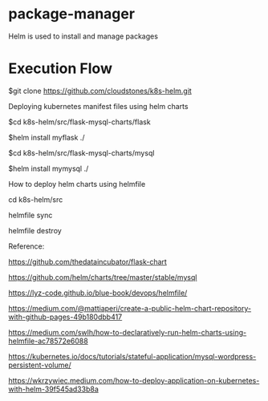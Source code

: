 # package-manager
Helm is used to install and manage packages


# Execution Flow

$git clone https://github.com/cloudstones/k8s-helm.git


Deploying kubernetes manifest files using helm charts

$cd k8s-helm/src/flask-mysql-charts/flask

$helm install myflask ./

$cd k8s-helm/src/flask-mysql-charts/mysql

$helm install mymysql ./


How to deploy helm charts using helmfile

cd k8s-helm/src

helmfile sync

helmfile destroy


Reference: 

https://github.com/thedataincubator/flask-chart

https://github.com/helm/charts/tree/master/stable/mysql

https://lyz-code.github.io/blue-book/devops/helmfile/

https://medium.com/@mattiaperi/create-a-public-helm-chart-repository-with-github-pages-49b180dbb417

https://medium.com/swlh/how-to-declaratively-run-helm-charts-using-helmfile-ac78572e6088

https://kubernetes.io/docs/tutorials/stateful-application/mysql-wordpress-persistent-volume/

https://wkrzywiec.medium.com/how-to-deploy-application-on-kubernetes-with-helm-39f545ad33b8a

